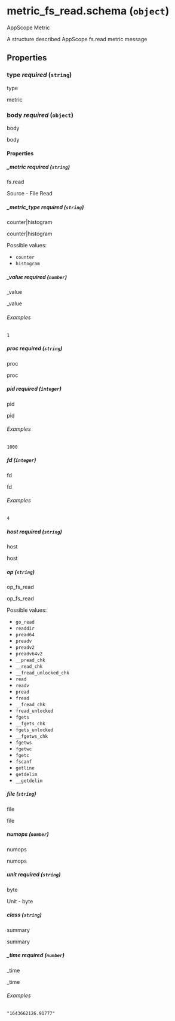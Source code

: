 # metric_fs_read.schema (`object`)

AppScope Metric

A structure described AppScope fs.read metric message

## Properties

### type _required_ (`string`)

type

metric

### body _required_ (`object`)

body

body

#### Properties

##### _metric _required_ (`string`)

fs.read

Source - File Read

##### _metric_type _required_ (`string`)

counter|histogram

counter|histogram

Possible values:

- `counter`
- `histogram`

##### _value _required_ (`number`)

_value

_value

###### Examples

`1`

##### proc _required_ (`string`)

proc

proc

##### pid _required_ (`integer`)

pid

pid

###### Examples

`1000`

##### fd (`integer`)

fd

fd

###### Examples

`4`

##### host _required_ (`string`)

host

host

##### op (`string`)

op_fs_read

op_fs_read

Possible values:

- `go_read`
- `readdir`
- `pread64`
- `preadv`
- `preadv2`
- `preadv64v2`
- `__pread_chk`
- `__read_chk`
- `__fread_unlocked_chk`
- `read`
- `readv`
- `pread`
- `fread`
- `__fread_chk`
- `fread_unlocked`
- `fgets`
- `__fgets_chk`
- `fgets_unlocked`
- `__fgetws_chk`
- `fgetws`
- `fgetwc`
- `fgetc`
- `fscanf`
- `getline`
- `getdelim`
- `__getdelim`

##### file (`string`)

file

file

##### numops (`number`)

numops

numops

##### unit _required_ (`string`)

byte

Unit - byte

##### class (`string`)

summary

summary

##### _time _required_ (`number`)

_time

_time

###### Examples

`"1643662126.91777"`

